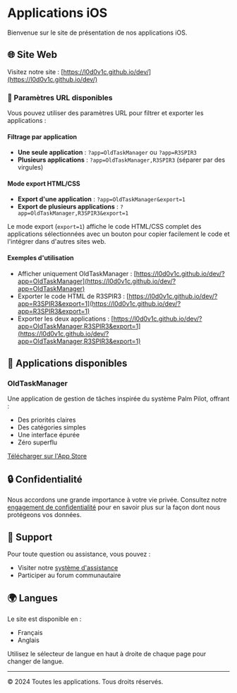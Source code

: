 # Applications iOS

Bienvenue sur le site de présentation de nos applications iOS.

## 🌐 Site Web

Visitez notre site : [https://l0d0v1c.github.io/dev/](https://l0d0v1c.github.io/dev/)

### 🔗 Paramètres URL disponibles

Vous pouvez utiliser des paramètres URL pour filtrer et exporter les applications :

#### Filtrage par application
- **Une seule application** : `?app=OldTaskManager` ou `?app=R3SPIR3`
- **Plusieurs applications** : `?app=OldTaskManager,R3SPIR3` (séparer par des virgules)

#### Mode export HTML/CSS
- **Export d'une application** : `?app=OldTaskManager&export=1`
- **Export de plusieurs applications** : `?app=OldTaskManager,R3SPIR3&export=1`

Le mode export (`export=1`) affiche le code HTML/CSS complet des applications sélectionnées avec un bouton pour copier facilement le code et l'intégrer dans d'autres sites web.

#### Exemples d'utilisation
- Afficher uniquement OldTaskManager : [https://l0d0v1c.github.io/dev/?app=OldTaskManager](https://l0d0v1c.github.io/dev/?app=OldTaskManager)
- Exporter le code HTML de R3SPIR3 : [https://l0d0v1c.github.io/dev/?app=R3SPIR3&export=1](https://l0d0v1c.github.io/dev/?app=R3SPIR3&export=1)
- Exporter les deux applications : [https://l0d0v1c.github.io/dev/?app=OldTaskManager,R3SPIR3&export=1](https://l0d0v1c.github.io/dev/?app=OldTaskManager,R3SPIR3&export=1)

## 📱 Applications disponibles

### OldTaskManager
Une application de gestion de tâches inspirée du système Palm Pilot, offrant :
- Des priorités claires
- Des catégories simples
- Une interface épurée
- Zéro superflu

[Télécharger sur l'App Store](https://apps.apple.com/fr/app/oldtaskmanager/id6752569914)

## 🔒 Confidentialité

Nous accordons une grande importance à votre vie privée. Consultez notre [engagement de confidentialité](https://l0d0v1c.github.io/dev/privacy.html) pour en savoir plus sur la façon dont nous protégeons vos données.

## 💬 Support

Pour toute question ou assistance, vous pouvez :
- Visiter notre [système d'assistance](https://github.com/l0d0v1c/dev/issues)
- Participer au forum communautaire

## 🌍 Langues

Le site est disponible en :
- Français
- Anglais

Utilisez le sélecteur de langue en haut à droite de chaque page pour changer de langue.

---

© 2024 Toutes les applications. Tous droits réservés.